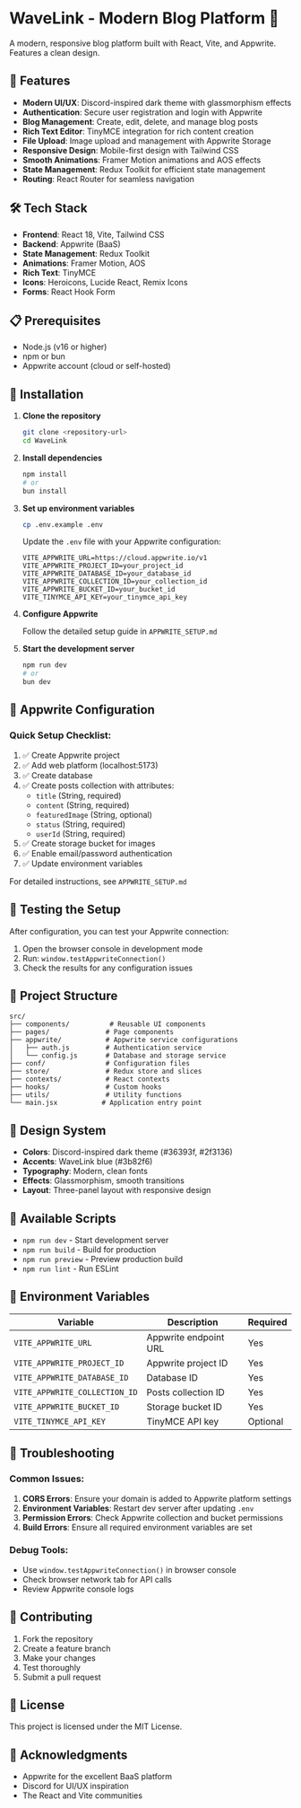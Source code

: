 # WaveLink - Modern Blog Platform 🌊

A modern, responsive blog platform built with React, Vite, and Appwrite. Features a clean design.

## 🚀 Features

- **Modern UI/UX**: Discord-inspired dark theme with glassmorphism effects
- **Authentication**: Secure user registration and login with Appwrite
- **Blog Management**: Create, edit, delete, and manage blog posts
- **Rich Text Editor**: TinyMCE integration for rich content creation
- **File Upload**: Image upload and management with Appwrite Storage
- **Responsive Design**: Mobile-first design with Tailwind CSS
- **Smooth Animations**: Framer Motion animations and AOS effects
- **State Management**: Redux Toolkit for efficient state management
- **Routing**: React Router for seamless navigation

## 🛠️ Tech Stack

- **Frontend**: React 18, Vite, Tailwind CSS
- **Backend**: Appwrite (BaaS)
- **State Management**: Redux Toolkit
- **Animations**: Framer Motion, AOS
- **Rich Text**: TinyMCE
- **Icons**: Heroicons, Lucide React, Remix Icons
- **Forms**: React Hook Form

## 📋 Prerequisites

- Node.js (v16 or higher)
- npm or bun
- Appwrite account (cloud or self-hosted)

## 🔧 Installation

1. **Clone the repository**
   ```bash
   git clone <repository-url>
   cd WaveLink
   ```

2. **Install dependencies**
   ```bash
   npm install
   # or
   bun install
   ```

3. **Set up environment variables**
   ```bash
   cp .env.example .env
   ```

   Update the `.env` file with your Appwrite configuration:
   ```env
   VITE_APPWRITE_URL=https://cloud.appwrite.io/v1
   VITE_APPWRITE_PROJECT_ID=your_project_id
   VITE_APPWRITE_DATABASE_ID=your_database_id
   VITE_APPWRITE_COLLECTION_ID=your_collection_id
   VITE_APPWRITE_BUCKET_ID=your_bucket_id
   VITE_TINYMCE_API_KEY=your_tinymce_api_key
   ```

4. **Configure Appwrite**

   Follow the detailed setup guide in `APPWRITE_SETUP.md`

5. **Start the development server**
   ```bash
   npm run dev
   # or
   bun dev
   ```

## 🔧 Appwrite Configuration

### Quick Setup Checklist:

1. ✅ Create Appwrite project
2. ✅ Add web platform (localhost:5173)
3. ✅ Create database
4. ✅ Create posts collection with attributes:
   - `title` (String, required)
   - `content` (String, required)
   - `featuredImage` (String, optional)
   - `status` (String, required)
   - `userId` (String, required)
5. ✅ Create storage bucket for images
6. ✅ Enable email/password authentication
7. ✅ Update environment variables

For detailed instructions, see `APPWRITE_SETUP.md`

## 🧪 Testing the Setup

After configuration, you can test your Appwrite connection:

1. Open the browser console in development mode
2. Run: `window.testAppwriteConnection()`
3. Check the results for any configuration issues

## 📁 Project Structure

```
src/
├── components/          # Reusable UI components
├── pages/              # Page components
├── appwrite/           # Appwrite service configurations
│   ├── auth.js         # Authentication service
│   └── config.js       # Database and storage service
├── conf/               # Configuration files
├── store/              # Redux store and slices
├── contexts/           # React contexts
├── hooks/              # Custom hooks
├── utils/              # Utility functions
└── main.jsx           # Application entry point
```

## 🎨 Design System

- **Colors**: Discord-inspired dark theme (#36393f, #2f3136)
- **Accents**: WaveLink blue (#3b82f6)
- **Typography**: Modern, clean fonts
- **Effects**: Glassmorphism, smooth transitions
- **Layout**: Three-panel layout with responsive design

## 🚀 Available Scripts

- `npm run dev` - Start development server
- `npm run build` - Build for production
- `npm run preview` - Preview production build
- `npm run lint` - Run ESLint

## 🔐 Environment Variables

| Variable | Description | Required |
|----------|-------------|----------|
| `VITE_APPWRITE_URL` | Appwrite endpoint URL | Yes |
| `VITE_APPWRITE_PROJECT_ID` | Appwrite project ID | Yes |
| `VITE_APPWRITE_DATABASE_ID` | Database ID | Yes |
| `VITE_APPWRITE_COLLECTION_ID` | Posts collection ID | Yes |
| `VITE_APPWRITE_BUCKET_ID` | Storage bucket ID | Yes |
| `VITE_TINYMCE_API_KEY` | TinyMCE API key | Optional |

## 🐛 Troubleshooting

### Common Issues:

1. **CORS Errors**: Ensure your domain is added to Appwrite platform settings
2. **Environment Variables**: Restart dev server after updating `.env`
3. **Permission Errors**: Check Appwrite collection and bucket permissions
4. **Build Errors**: Ensure all required environment variables are set

### Debug Tools:

- Use `window.testAppwriteConnection()` in browser console
- Check browser network tab for API calls
- Review Appwrite console logs

## 📝 Contributing

1. Fork the repository
2. Create a feature branch
3. Make your changes
4. Test thoroughly
5. Submit a pull request

## 📄 License

This project is licensed under the MIT License.

## 🙏 Acknowledgments

- Appwrite for the excellent BaaS platform
- Discord for UI/UX inspiration
- The React and Vite communities
